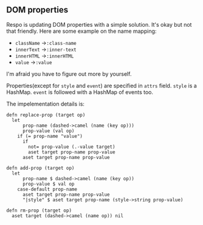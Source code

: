## DOM properties

Respo is updating DOM properties with a simple solution. It's okay but not that friendly. Here are some example on the name mapping:

- `className` ->`:class-name`
- `innerText` ->`:inner-text`
- `innerHTML` ->`:innerHTML`
- `value` ->`:value`

I'm afraid you have to figure out more by yourself.

Properties(except for `style` and `event`) are specified in `attrs` field. `style` is a HashMap. `event` is followed with a HashMap of events too.

The impelementation details is:

```cirru
defn replace-prop (target op)
  let
      prop-name (dashed->camel (name (key op)))
      prop-value (val op)
    if (= prop-name "value")
      if
        not= prop-value (.-value target)
        aset target prop-name prop-value
      aset target prop-name prop-value

defn add-prop (target op)
  let
      prop-name $ dashed->camel (name (key op))
      prop-value $ val op
    case-default prop-name
      aset target prop-name prop-value
      "|style" $ aset target prop-name (style->string prop-value)

defn rm-prop (target op)
  aset target (dashed->camel (name op)) nil
```
